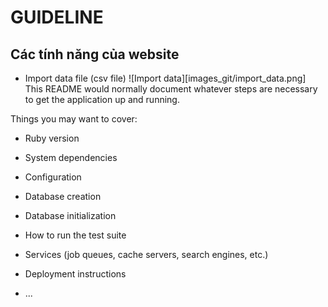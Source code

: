 # GUIDELINE
## Các tính năng của website
* Import data file (csv file)
![Import data][images_git/import_data.png]
This README would normally document whatever steps are necessary to get the
application up and running.

Things you may want to cover:

* Ruby version

* System dependencies

* Configuration

* Database creation

* Database initialization

* How to run the test suite

* Services (job queues, cache servers, search engines, etc.)

* Deployment instructions

* ...
